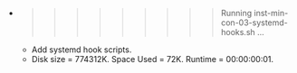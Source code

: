 * >>>>>>>>> Running inst-min-con-03-systemd-hooks.sh ...
  * Add systemd hook scripts.
  * Disk size = 774312K. Space Used = 72K. Runtime = 00:00:00:01.
